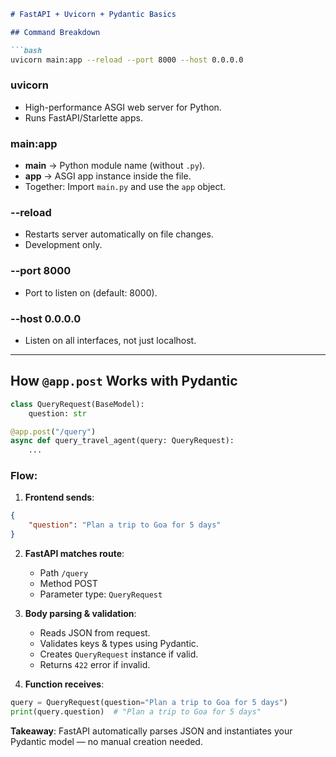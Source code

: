 ````markdown
# FastAPI + Uvicorn + Pydantic Basics

## Command Breakdown

```bash
uvicorn main:app --reload --port 8000 --host 0.0.0.0
````

### uvicorn

* High-performance ASGI web server for Python.
* Runs FastAPI/Starlette apps.

### main\:app

* **main** → Python module name (without `.py`).
* **app** → ASGI app instance inside the file.
* Together: Import `main.py` and use the `app` object.

### --reload

* Restarts server automatically on file changes.
* Development only.

### --port 8000

* Port to listen on (default: 8000).

### --host 0.0.0.0

* Listen on all interfaces, not just localhost.

---

## How `@app.post` Works with Pydantic

```python
class QueryRequest(BaseModel):
    question: str

@app.post("/query")
async def query_travel_agent(query: QueryRequest):
    ...
```

### Flow:

1. **Frontend sends**:

```json
{
    "question": "Plan a trip to Goa for 5 days"
}
```

2. **FastAPI matches route**:

   * Path `/query`
   * Method POST
   * Parameter type: `QueryRequest`

3. **Body parsing & validation**:

   * Reads JSON from request.
   * Validates keys & types using Pydantic.
   * Creates `QueryRequest` instance if valid.
   * Returns `422` error if invalid.

4. **Function receives**:

```python
query = QueryRequest(question="Plan a trip to Goa for 5 days")
print(query.question)  # "Plan a trip to Goa for 5 days"
```

**Takeaway**: FastAPI automatically parses JSON and instantiates your Pydantic model — no manual creation needed.
